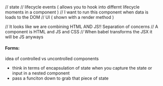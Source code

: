 // state
// lifecycle events ( allows you to hook into differnt lifecycle moments in a component )
// I want to run this component when data is loads to the DOM
// UI ( shown with a render method )

// It looks like we are combining HTML AND JS!! Separation of concerns
// A component is HTML and JS and CSS
// When babel transforms the JSX it will be JS anyways

#### Forms:

idea of controlled vs uncontrolled components

- think in terms of encapsulation of state when you capture the state or input in a nested component
- pass a funciton down to grab that piece of state
